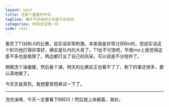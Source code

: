 ```yaml
---
layout: post
title: 在那个盛夏的午后
tagline: 橘子汽水味的少年是不存在的
categories: 时间会证明一切
side: real
---
```


看完了T1对BLG的比赛，说实话非常刺激。本来我是非常讨厌Bin的，但说实话这个BO5他打得非常好，确实是队内的大哥了。T1也不可惜吧，毕竟msi上我觉得这差不多也是极限了。两边都打出了自己的风采，可以说是不分伯仲了。

稍微洗个澡缓缓，然后备个课。明天的比赛反正也看不了了，剩下的事还很多，要认真地做了。

今天天是真热，我想要穿短裤试一下了。

***

洗完澡哩，今天一定要看下BBDG！然后就上床躺着，美妙。